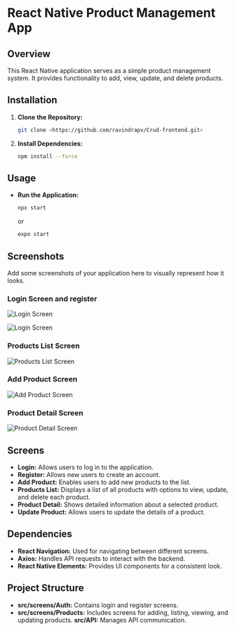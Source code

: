 # React Native Product Management App

## Overview

This React Native application serves as a simple product management system. It provides functionality to add, view, update, and delete products.

## Installation

1. **Clone the Repository:**

    ```bash
    git clone <https://github.com/ravindrapv/Crud-frontend.git>
    ```


2. **Install Dependencies:**

    ```bash
    npm install --force
    ```

## Usage

- **Run the Application:**

    ```bash
    npx start
    ```

    or

    ```bash
    expo start
    ```

## Screenshots

Add some screenshots of your application here to visually represent how it looks.

### Login Screen and register

![Login Screen](./assets/register.jpeg)

![Login Screen](./assets/login.jpeg)

### Products List Screen

![Products List Screen](./assets/allproducts.jpeg)

### Add Product Screen

![Add Product Screen](./assets/createproduct.jpeg)

### Product Detail Screen

![Product Detail Screen](./assets/detaileproduct.jpeg)


## Screens

- **Login:** Allows users to log in to the application.
- **Register:** Allows new users to create an account.
- **Add Product:** Enables users to add new products to the list.
- **Products List:** Displays a list of all products with options to view, update, and delete each product.
- **Product Detail:** Shows detailed information about a selected product.
- **Update Product:** Allows users to update the details of a product.

## Dependencies

- **React Navigation:** Used for navigating between different screens.
- **Axios:** Handles API requests to interact with the backend.
- **React Native Elements:** Provides UI components for a consistent look.

## Project Structure

- **src/screens/Auth:** Contains login and register screens.
- **src/screens/Products:** Includes screens for adding, listing, viewing, and updating products.
**src/**API**:** Manages API communication.

